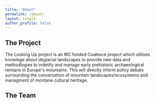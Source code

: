```yaml
---
title: "About"
permalink: /about/
layout: single
author_profile: false
---
```


## The Project

The Looking Up project is an IRC funded Coalesce project which utilises knowlege about deglacial landscapes to provide new data and methodlogies to indetify and manage early prehistoric archaeological remians in Europe's mountains. This will directly inform policy debats surrounding the conversation of mountain landscapes/ecosystems and managment of montane cultural heritage.

## The Team

